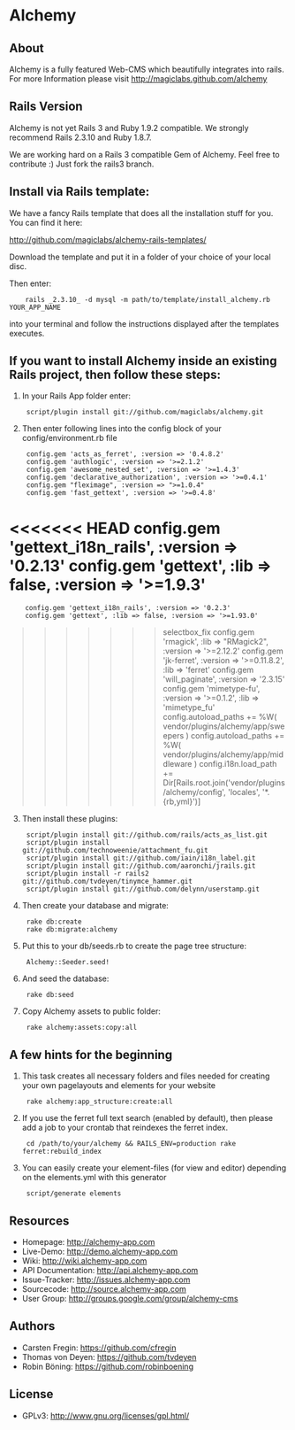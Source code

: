 Alchemy
=======

About
-----

Alchemy is a fully featured Web-CMS which beautifully integrates into rails.
For more Information please visit <http://magiclabs.github.com/alchemy>

Rails Version
-------------

Alchemy is not yet Rails 3 and Ruby 1.9.2 compatible. We strongly recommend Rails 2.3.10 and Ruby 1.8.7.

We are working hard on a Rails 3 compatible Gem of Alchemy. Feel free to contribute :) Just fork the rails3 branch.

Install via Rails template:
---------------------------

We have a fancy Rails template that does all the installation stuff for you. You can find it here:

<http://github.com/magiclabs/alchemy-rails-templates/>

Download the template and put it in a folder of your choice of your local disc.

Then enter:

        rails _2.3.10_ -d mysql -m path/to/template/install_alchemy.rb YOUR_APP_NAME

into your terminal and follow the instructions displayed after the templates executes.

If you want to install Alchemy inside an existing Rails project, then follow these steps:
-----------------------------------------------------------------------------------------

1. In your Rails App folder enter:

        script/plugin install git://github.com/magiclabs/alchemy.git

2. Then enter following lines into the config block of your config/environment.rb file

        config.gem 'acts_as_ferret', :version => '0.4.8.2'
        config.gem 'authlogic', :version => '>=2.1.2'
        config.gem 'awesome_nested_set', :version => '>=1.4.3'
        config.gem 'declarative_authorization', :version => '>=0.4.1'
        config.gem "fleximage", :version => ">=1.0.4"
        config.gem 'fast_gettext', :version => '>=0.4.8'
<<<<<<< HEAD
        config.gem 'gettext_i18n_rails', :version => '0.2.13'
        config.gem 'gettext', :lib => false, :version => '>=1.9.3'
=======
        config.gem 'gettext_i18n_rails', :version => '0.2.3'
        config.gem 'gettext', :lib => false, :version => '>=1.93.0'
>>>>>>> selectbox_fix
        config.gem 'rmagick', :lib => "RMagick2", :version => '>=2.12.2'
        config.gem 'jk-ferret', :version => '>=0.11.8.2', :lib => 'ferret'
        config.gem 'will_paginate', :version => '2.3.15'
        config.gem 'mimetype-fu', :version => '>=0.1.2', :lib => 'mimetype_fu'
        config.autoload_paths += %W( vendor/plugins/alchemy/app/sweepers )
        config.autoload_paths += %W( vendor/plugins/alchemy/app/middleware )
        config.i18n.load_path += Dir[Rails.root.join('vendor/plugins/alchemy/config', 'locales', '*.{rb,yml}')]

3. Then install these plugins:

        script/plugin install git://github.com/rails/acts_as_list.git
        script/plugin install git://github.com/technoweenie/attachment_fu.git
        script/plugin install git://github.com/iain/i18n_label.git
        script/plugin install git://github.com/aaronchi/jrails.git
        script/plugin install -r rails2 git://github.com/tvdeyen/tinymce_hammer.git
        script/plugin install git://github.com/delynn/userstamp.git

4. Then create your database and migrate:

        rake db:create
        rake db:migrate:alchemy

5. Put this to your db/seeds.rb to create the page tree structure:

        Alchemy::Seeder.seed!

6. And seed the database:

        rake db:seed

7. Copy Alchemy assets to public folder:

        rake alchemy:assets:copy:all

A few hints for the beginning
-----------------------------

1. This task creates all necessary folders and files needed for creating your own pagelayouts and elements for your website

        rake alchemy:app_structure:create:all

2. If you use the ferret full text search (enabled by default), then please add a job to your crontab that reindexes the ferret index.

        cd /path/to/your/alchemy && RAILS_ENV=production rake ferret:rebuild_index

3. You can easily create your element-files (for view and editor) depending on the elements.yml with this generator

        script/generate elements

Resources
---------

* Homepage: <http://alchemy-app.com>
* Live-Demo: <http://demo.alchemy-app.com>
* Wiki: <http://wiki.alchemy-app.com>
* API Documentation: <http://api.alchemy-app.com>
* Issue-Tracker: <http://issues.alchemy-app.com>
* Sourcecode: <http://source.alchemy-app.com>
* User Group: <http://groups.google.com/group/alchemy-cms>

Authors
---------

* Carsten Fregin: <https://github.com/cfregin>
* Thomas von Deyen: <https://github.com/tvdeyen>
* Robin Böning: <https://github.com/robinboening>

License
-------

* GPLv3: <http://www.gnu.org/licenses/gpl.html/>
